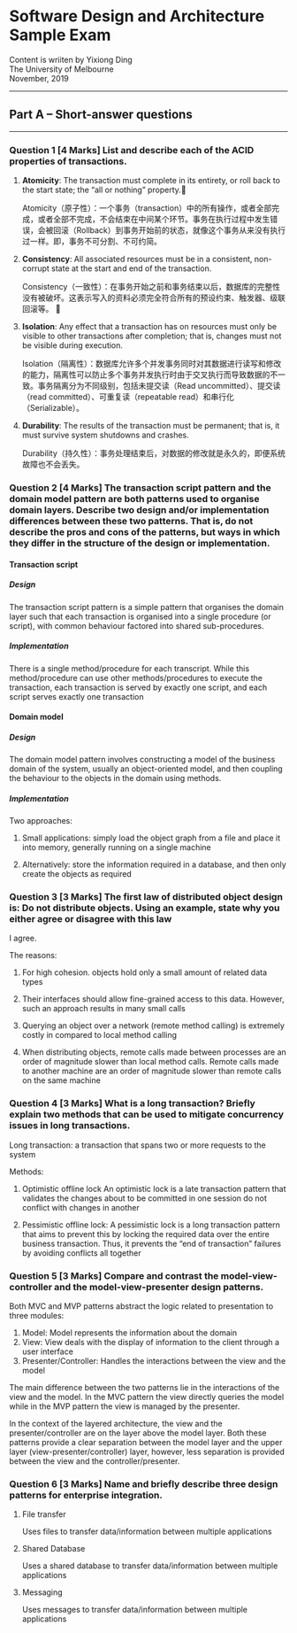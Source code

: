 # Software Design and Architecture Sample Exam

Content is wriiten by Yixiong Ding  
The University of Melbourne  
November, 2019   

- - -
## Part A – Short-answer questions
- - -

### Question 1 [4 Marks] List and describe each of the ACID properties of transactions.

1. **Atomicity**: The transaction must complete in its entirety, or roll back to the start state; the “all or nothing” property. 

    Atomicity（原子性）：一个事务（transaction）中的所有操作，或者全部完成，或者全部不完成，不会结束在中间某个环节。事务在执行过程中发生错误，会被回滚（Rollback）到事务开始前的状态，就像这个事务从来没有执行过一样。即，事务不可分割、不可约简。

2. **Consistency**: All associated resources must be in a consistent, non-corrupt state at the start and end of the transaction.

    Consistency（一致性）：在事务开始之前和事务结束以后，数据库的完整性没有被破坏。这表示写入的资料必须完全符合所有的预设约束、触发器、级联回滚等。

3. **Isolation**: Any effect that a transaction has on resources must only be visible to other transactions after completion; that is, changes must not be visible during execution.
    
    Isolation（隔离性）：数据库允许多个并发事务同时对其数据进行读写和修改的能力，隔离性可以防止多个事务并发执行时由于交叉执行而导致数据的不一致。事务隔离分为不同级别，包括未提交读（Read uncommitted）、提交读（read committed）、可重复读（repeatable read）和串行化（Serializable）。

4. **Durability**: The results of the transaction must be permanent; that is, it must survive system shutdowns and crashes.

    Durability（持久性）：事务处理结束后，对数据的修改就是永久的，即便系统故障也不会丢失。


### Question 2 [4 Marks] The transaction script pattern and the domain model pattern are both patterns used to organise domain layers. Describe two design and/or implementation differences between these two patterns. That is, do not describe the pros and cons of the patterns, but ways in which they differ in the structure of the design or implementation.

#### Transaction script

##### Design

The transaction script pattern is a simple pattern that organises the domain layer such that each transaction is organised into a single procedure (or script), with common behaviour factored into shared sub-procedures.

##### Implementation

There is a single method/procedure for each transcript. While this method/procedure can use other methods/procedures to execute the transaction, each transaction is served by exactly one script, and each script serves exactly one transaction

#### Domain model

##### Design

The domain model pattern involves constructing a model of the business domain of the system, usually an object-oriented model, and then coupling the behaviour to the objects in the domain using methods.

##### Implementation

Two approaches:

1. Small applications: simply load the object graph from a file and place it into memory, generally running on a single machine

2. Alternatively: store the information required in a database, and then only create the objects as required

### Question 3 [3 Marks] The first law of distributed object design is: Do not distribute objects. Using an example, state why you either agree or disagree with this law

I agree. 

The reasons:

1. For high cohesion. objects hold only a small amount of related data types

2. Their interfaces should allow fine-grained access to this data. However, such an approach results in many small calls

3. Querying an object over a network (remote method calling) is extremely costly in compared to local method calling

4. When distributing objects, remote calls made between processes are an order of magnitude slower than local method calls. Remote calls made to another machine are an order of magnitude slower than remote calls on the same machine

### Question 4 [3 Marks] What is a long transaction? Briefly explain two methods that can be used to mitigate concurrency issues in long transactions.

Long transaction: a transaction that spans two or more requests to the system

Methods:

1. Optimistic offline lock An optimistic lock is a late transaction pattern that validates the changes about to be committed in one session do not conflict with changes in another

2. Pessimistic offline lock: A pessimistic lock is a long transaction pattern that aims to prevent this by locking the required data over the entire business transaction. Thus, it prevents the “end of transaction” failures by avoiding conflicts all together

### Question 5 [3 Marks] Compare and contrast the model-view-controller and the model-view-presenter design patterns.

Both MVC and MVP patterns abstract the logic related to presentation to three modules: 

1. Model: Model represents the information about the domain
2. View: View deals with the display of information to the client through a user interface
3. Presenter/Controller: Handles the interactions between the view and the model

The main difference between the two patterns lie in the interactions of the view and the model. In the MVC pattern the view directly queries the model while in the MVP pattern the view is managed by the presenter.

In the context of the layered architecture, the view and the presenter/controller are on the layer above the model layer. Both these patterns provide a clear separation between the model layer and the upper layer (view-presenter/controller) layer, however, less separation is provided between the view and the controller/presenter.


### Question 6 [3 Marks] Name and briefly describe three design patterns for enterprise integration.

1. File transfer

    Uses files to transfer data/information between multiple applications

2. Shared Database

    Uses a shared database to transfer data/information between multiple applications

3. Messaging
    
    Uses messages to transfer data/information between multiple applications